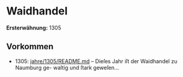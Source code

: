 # Waidhandel

**Ersterwähnung:** 1305

## Vorkommen
- 1305: [jahre/1305/README.md](../jahre/1305/README.md) – Dieſes Jahr iſt der Waidhandel zu Naumburg ge-
waltig und ſtark geweſen...
